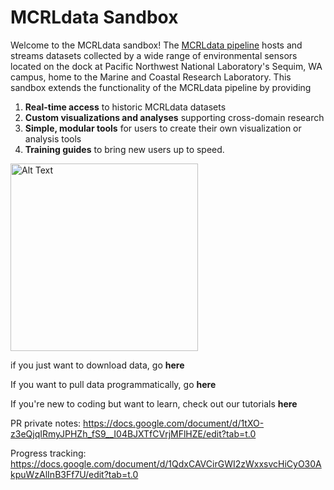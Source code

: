 # MCRLdata Sandbox

Welcome to the MCRLdata sandbox! The [MCRLdata pipeline](https://mcrldata.pnnl.gov/) hosts and streams datasets collected by a wide range of environmental sensors located on the dock at Pacific Northwest National Laboratory's Sequim, WA campus, home to the Marine and Coastal Research Laboratory. This sandbox extends the functionality of the MCRLdata pipeline by providing

  1) **Real-time access** to historic MCRLdata datasets
  2) **Custom visualizations and analyses** supporting cross-domain research
  3) **Simple, modular tools** for users to create their own visualization or analysis tools
  4) **Training guides** to bring new users up to speed. 

<img src="https://github.com/peterregier/mcrl_data_sandbox/blob/main/figures/logos/sandbox_logo_1.png" alt="Alt Text" width="300" height="300">

if you just want to download data, go **here**

If you want to pull data programmatically, go **here**

If you're new to coding but want to learn, check out our tutorials **here**

PR private notes: https://docs.google.com/document/d/1tXO-z3eQjqIRmyJPHZh_fS9__I04BJXTfCVrjMFlHZE/edit?tab=t.0

Progress tracking: https://docs.google.com/document/d/1QdxCAVCirGWI2zWxxsvcHiCyO30AkpuWzAlInB3Ff7U/edit?tab=t.0
